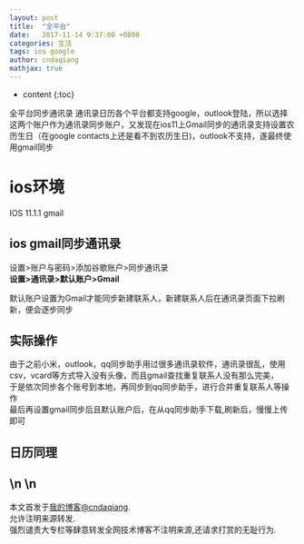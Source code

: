 ```yaml
---
layout: post
title:  "全平台"
date:   2017-11-14 9:37:00 +0800
categories: 生活
tags: ios google
author: cndaqiang
mathjax: true
---
```

* content
{:toc}

全平台同步通讯录
通讯录日历各个平台都支持google，outlook登陆，所以选择这两个账户作为通讯录同步账户，又发现在ios11上Gmail同步的通讯录支持设置农历生日（在google contacts上还是看不到农历生日)，outlook不支持，遂最终使用gmail同步





# ios环境
IOS 11.1.1
gmail

## ios gmail同步通讯录
设置>账户与密码>添加谷歌账户>同步通讯录
<br>**设置>通讯录>默认账户>Gmail**

默认账户设置为Gmail才能同步新建联系人，新建联系人后在通讯录页面下拉刷新，便会逐步同步

## 实际操作
由于之前小米，outlook，qq同步助手用过很多通讯录软件，通讯录很乱，使用csv，vcard等方式导入没有头像，而且gmail查找重复联系人没有那么完美，
<br>于是依次同步各个账号到本地，再同步到qq同步助手，进行合并重复联系人等操作
<br>最后再设置gmail同步后且默认账户后，在从qq同步助手下载,刷新后，慢慢上传即可

## 日历同理

\n
\n
------
本文首发于[我的博客@cndaqiang](https://cndaqiang.github.io/).<br>
允许注明来源转发.<br>
强烈谴责大专栏等肆意转发全网技术博客不注明来源,还请求打赏的无耻行为.
